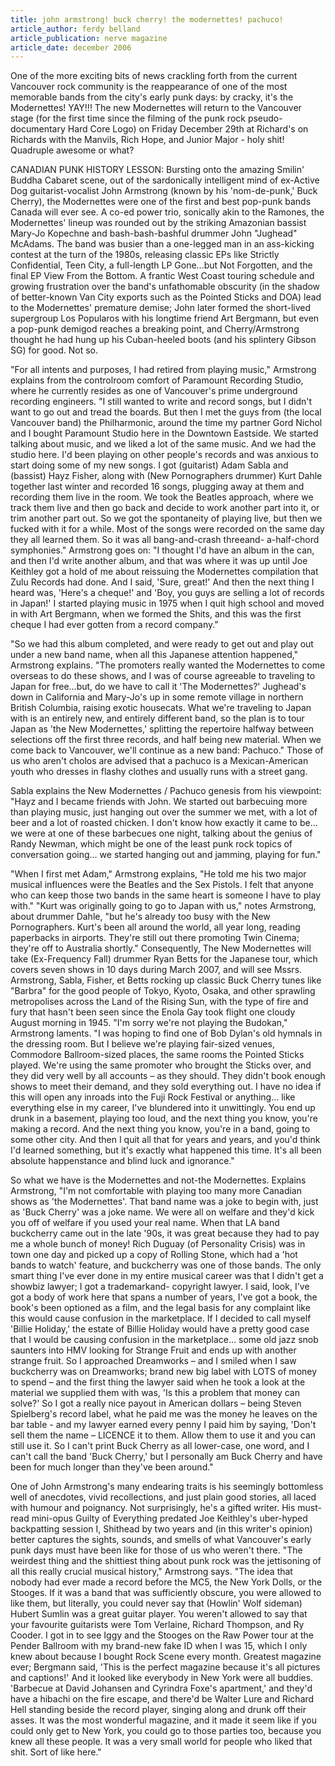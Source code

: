 ```yaml
---
title: john armstrong! buck cherry! the modernettes! pachuco!
article_author: ferdy belland
article_publication: nerve magazine
article_date: december 2006
---
```

One of the more exciting bits of news crackling forth from the current Vancouver rock community is the reappearance of one of the most memorable bands from the city's early punk days: by cracky, it's the Modernettes! YAY!!! The new Modernettes will return to the Vancouver stage (for the first time since the filming of the punk rock pseudo-documentary Hard Core Logo) on Friday December 29th at Richard's on Richards with the Manvils, Rich Hope, and Junior Major - holy shit! Quadruple awesome or what?  
  
CANADIAN PUNK HISTORY LESSON: Bursting onto the amazing Smilin' Buddha Cabaret scene, out of the sardonically intelligent mind of ex-Active Dog guitarist-vocalist John Armstrong (known by his 'nom-de-punk,' Buck Cherry), the Modernettes were one of the first and best pop-punk bands Canada will ever see. A co-ed power trio, sonically akin to the Ramones, the Modernettes' lineup was rounded out by the striking Amazonian bassist Mary-Jo Kopechne and bash-bash-bashful drummer John "Jughead" McAdams. The band was busier than a one-legged man in an ass-kicking contest at the turn of the 1980s, releasing classic EPs like Strictly Confidential, Teen City, a full-length LP Gone...but Not Forgotten, and the final EP View From the Bottom. A frantic West Coast touring schedule and growing frustration over the band's unfathomable obscurity (in the shadow of better-known Van City exports such as the Pointed Sticks and DOA) lead to the Modernettes' premature demise; John later formed the short-lived supergroup Los Popularos with his longtime friend Art Bergmann, but even a pop-punk demigod reaches a breaking point, and Cherry/Armstrong thought he had hung up his Cuban-heeled boots (and his splintery Gibson SG) for good. Not so.  
  
"For all intents and purposes, I had retired from playing music," Armstrong explains from the controlroom comfort of Paramount Recording Studio, where he currently resides as one of Vancouver's prime underground recording engineers. "I still wanted to write and record songs, but I didn't want to go out and tread the boards. But then I met the guys from (the local Vancouver band) the Philharmonic, around the time my partner Gord Nichol and I bought Paramount Studio here in the Downtown Eastside. We started talking about music, and we liked a lot of the same music. And we had the studio here. I'd been playing on other people's records and was anxious to start doing some of my new songs. I got (guitarist) Adam Sabla and (bassist) Hayz Fisher, along with (New Pornographers drummer) Kurt Dahle together last winter and recorded 16 songs, plugging away at them and recording them live in the room. We took the Beatles approach, where we track them live and then go back and decide to work another part into it, or trim another part out. So we got the spontaneity of playing live, but then we fucked with it for a while. Most of the songs were recorded on the same day they all learned them. So it was all bang-and-crash threeand- a-half-chord symphonies." Armstrong goes on: "I thought I'd have an album in the can, and then I'd write another album, and that was where it was up until Joe Keithley got a hold of me about reissuing the Modernettes compilation that Zulu Records had done. And I said, 'Sure, great!' And then the next thing I heard was, 'Here's a cheque!' and 'Boy, you guys are selling a lot of records in Japan!' I started playing music in 1975 when I quit high school and moved in with Art Bergmann, when we formed the Shits, and this was the first cheque I had ever gotten from a record company."  
  
"So we had this album completed, and were ready to get out and play out under a new band name, when all this Japanese attention happened," Armstrong explains. "The promoters really wanted the Modernettes to come overseas to do these shows, and I was of course agreeable to traveling to Japan for free&hellip;but, do we have to call it 'The Modernettes?' Jughead's down in California and Mary-Jo's up in some remote village in northern British Columbia, raising exotic housecats. What we're traveling to Japan with is an entirely new, and entirely different band, so the plan is to tour Japan as 'the New Modernettes,' splitting the repertoire halfway between selections off the first three records, and half being new material. When we come back to Vancouver, we'll continue as a new band: Pachuco." Those of us who aren't cholos are advised that a pachuco is a Mexican-American youth who dresses in flashy clothes and usually runs with a street gang.  
  
Sabla explains the New Modernettes / Pachuco genesis from his viewpoint: "Hayz and I became friends with John. We started out barbecuing more than playing music, just hanging out over the summer we met, with a lot of beer and a lot of roasted chicken. I don't know how exactly it came to be&hellip; we were at one of these barbecues one night, talking about the genius of Randy Newman, which might be one of the least punk rock topics of conversation going&hellip; we started hanging out and jamming, playing for fun."  
  
"When I first met Adam," Armstrong explains, "He told me his two major musical influences were the Beatles and the Sex Pistols. I felt that anyone who can keep those two bands in the same heart is someone I have to play with." "Kurt was originally going to go to Japan with us," notes Armstrong, about drummer Dahle, "but he's already too busy with the New Pornographers. Kurt's been all around the world, all year long, reading paperbacks in airports. They're still out there promoting Twin Cinema; they're off to Australia shortly." Consequently, The New Modernettes will take (Ex-Frequency Fall) drummer Ryan Betts for the Japanese tour, which covers seven shows in 10 days during March 2007, and will see Mssrs. Armstrong, Sabla, Fisher, et Betts rocking up classic Buck Cherry tunes like "Barbra" for the good people of Tokyo, Kyoto, Osaka, and other sprawling metropolises across the Land of the Rising Sun, with the type of fire and fury that hasn't been seen since the Enola Gay took flight one cloudy August morning in 1945. "I'm sorry we're not playing the Budokan," Armstrong laments. "I was hoping to find one of Bob Dylan's old hymnals in the dressing room. But I believe we're playing fair-sized venues, Commodore Ballroom-sized places, the same rooms the Pointed Sticks played. We're using the same promoter who brought the Sticks over, and they did very well by all accounts &ndash; as they should. They didn't book enough shows to meet their demand, and they sold everything out. I have no idea if this will open any inroads into the Fuji Rock Festival or anything&hellip; like everything else in my career, I've blundered into it unwittingly. You end up drunk in a basement, playing too loud, and the next thing you know, you're making a record. And the next thing you know, you're in a band, going to some other city. And then I quit all that for years and years, and you'd think I'd learned something, but it's exactly what happened this time. It's all been absolute happenstance and blind luck and ignorance."  
  
So what we have is the Modernettes and not-the Modernettes. Explains Armstrong, "I'm not comfortable with playing too many more Canadian shows as 'the Modernettes'. That band name was a joke to begin with, just as 'Buck Cherry' was a joke name. We were all on welfare and they'd kick you off of welfare if you used your real name. When that LA band buckcherry came out in the late '90s, it was great because they had to pay me a whole bunch of money! Rich Duguay (of Personality Crisis) was in town one day and picked up a copy of Rolling Stone, which had a 'hot bands to watch' feature, and buckcherry was one of those bands. The only smart thing I've ever done in my entire musical career was that I didn't get a showbiz lawyer; I got a trademarkand- copyright lawyer. I said, look, I've got a body of work here that spans a number of years, I've got a book, the book's been optioned as a film, and the legal basis for any complaint like this would cause confusion in the marketplace. If I decided to call myself 'Billie Holiday,' the estate of Billie Holiday would have a pretty good case that I would be causing confusion in the marketplace&hellip; some old jazz snob saunters into HMV looking for Strange Fruit and ends up with another strange fruit. So I approached Dreamworks &ndash; and I smiled when I saw buckcherry was on Dreamworks; brand new big label with LOTS of money to spend &ndash; and the first thing the lawyer said when he took a look at the material we supplied them with was, 'Is this a problem that money can solve?' So I got a really nice payout in American dollars &ndash; being Steven Spielberg's record label, what he paid me was the money he leaves on the bar table - and my lawyer earned every penny I paid him by saying, 'Don't sell them the name &ndash; LICENCE it to them. Allow them to use it and you can still use it. So I can't print Buck Cherry as all lower-case, one word, and I can't call the band 'Buck Cherry,' but I personally am Buck Cherry and have been for much longer than they've been around."  
  
One of John Armstrong's many endearing traits is his seemingly bottomless well of anecdotes, vivid recollections, and just plain good stories, all laced with humour and poignancy. Not surprisingly, he's a gifted writer. His must-read mini-opus Guilty of Everything predated Joe Keithley's uber-hyped backpatting session I, Shithead by two years and (in this writer's opinion) better captures the sights, sounds, and smells of what Vancouver's early punk days must have been like for those of us who weren't there. "The weirdest thing and the shittiest thing about punk rock was the jettisoning of all this really crucial musical history," Armstrong says. "The idea that nobody had ever made a record before the MC5, the New York Dolls, or the Stooges. If it was a band that was sufficiently obscure, you were allowed to like them, but literally, you could never say that (Howlin' Wolf sideman) Hubert Sumlin was a great guitar player. You weren't allowed to say that your favourite guitarists were Tom Verlaine, Richard Thompson, and Ry Cooder. I got in to see Iggy and the Stooges on the Raw Power tour at the Pender Ballroom with my brand-new fake ID when I was 15, which I only knew about because I bought Rock Scene every month. Greatest magazine ever; Bergmann said, 'This is the perfect magazine because it's all pictures and captions!' And it looked like everybody in New York were all buddies. 'Barbecue at David Johansen and Cyrindra Foxe's apartment,' and they'd have a hibachi on the fire escape, and there'd be Walter Lure and Richard Hell standing beside the record player, singing along and drunk off their asses. It was the most wonderful magazine, and it made it seem like if you could only get to New York, you could go to those parties too, because you knew all these people. It was a very small world for people who liked that shit. Sort of like here."  
